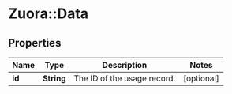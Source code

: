 # Zuora::Data

## Properties
Name | Type | Description | Notes
------------ | ------------- | ------------- | -------------
**id** | **String** | The ID of the usage record.  | [optional] 


